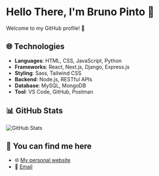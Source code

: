 # Hello There, I'm Bruno Pinto 👋

Welcome to my GitHub profile! 🚀

## 🌐 Technologies

- **Languages**: HTML, CSS, JavaScript, Python
- **Frameworks**: React, Next.js, Django, Express.js
- **Styling**: Sass, Tailwind CSS
- **Backend**: Node.js, RESTful APIs
- **Database**: MySQL, MongoDB
- **Tool**: VS Code, GitHub, Postman
  
## 📊 GitHub Stats

![GitHub Stats](https://github-readme-stats.vercel.app/api?username=brunomaiapinto&show_icons=true&hide_title=true&count_private=true&hide=prs)

## 📢 You can find me here

- 🌐 [My personal website](https://brunopinto.netlify.app/)
- 📧 [Email](mailto:brunommpinto@sapo.pt)
